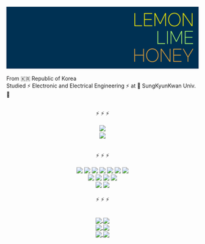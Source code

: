 [![lemon-lime-honey](/image/header.png)](https://github.com/lemon-lime-honey)

From :kr: Republic of Korea<br>
Studied :zap: Electronic and Electrical Engineering :zap: at :school: SungKyunKwan Univ. :school:

<div align="center">
  <br>
  &#9889; &#9889; &#9889;
  <br><br>
</div>

<div align="center">
  <img src="https://github-readme-streak-stats.herokuapp.com?user=lemon-lime-honey&hide_border=true&date_format=%5BY.%5Dn.j&background=003153&stroke=AEFF6E&ring=AEFF6Efire=EBA937&currStreakNum=AEFF6E&sideNums=AEFF6E&currStreakLabel=FFF700&sideLabels=FFF700&dates=FFF700">
  <br>
  <img src="http://mazassumnida.wtf/api/generate_badge?boj=artemisia8">
</div>

<p align="center">
    <br>
    <span>&#9889; &#9889; &#9889;</span>
    <br><br>
    <a href="https://www.arduino.cc/"><img src="https://img.shields.io/badge/Arduino-fff700?style=flat-square&logo=arduino&logoColor=00979d"></a>
    <a href="https://getbootstrap.com/"><img src="https://img.shields.io/badge/Bootstrap-fff700?style=flat-square&logo=bootstrap&logoColor=7952B3"></a>
    <a href="https://www.cprogramming.com/"><img src="https://img.shields.io/badge/C-fff700?style=flat-square&logo=c&logoColor=1572B6"></a>
    <a href="https://www.w3.org/TR/CSS/"><img src="https://img.shields.io/badge/CSS-fff700?style=flat-square&logo=css3&logoColor=1572B6"></a>
    <a href="https://docs.djangoproject.com/"><img src="https://img.shields.io/badge/Django-fff700?style=flat-square&logo=django&logoColor=092E20"></a>
    <a href="https://git-scm.com/"><img src="https://img.shields.io/badge/Git-fff700?style=flat-square&logo=git&logoColor=f05032"></a>
    <a href="https://www.w3.org/"><img src="https://img.shields.io/badge/HTML-fff700?style=flat-square&logo=html5&logoColor=E34F26"></a>
    <br>
    <a href="https://www.ecma-international.org/publications-and-standards/standards/ecma-262/"><img src="https://img.shields.io/badge/JavaScript-aeff6e?style=flat-square&logo=javascript&logoColor=F7DF1E"></a>
    <a href="https://www.latex-project.org/"><img src="https://img.shields.io/badge/LaTeX-aeff6e?style=flat-square&logo=latex&logoColor=008080"></a>
    <a href="https://daringfireball.net/projects/markdown/"><img src="https://img.shields.io/badge/Markdown-aeff6e?style=flat-square&logo=markdown&logoColor=000000"></a>
    <a href="https://www.mysql.com/"><img src="https://img.shields.io/badge/MySQL-aeff6e?style=flat-square&logo=mysql&logoColor=4479A1"></a>
    <br>
    <a href="https://www.python.org"><img src="https://img.shields.io/badge/Python-eba937?style=flat-square&logo=python&logoColor=3776ab"></a>
    <a href="https://www.raspberrypi.org"><img src="https://img.shields.io/badge/Raspberry%20Pi-eba937?style=flat-square&logo=raspberrypi&logoColor=A22846"></a>
    <br><br>
    <span>&#9889; &#9889; &#9889;</span>
    <br><br>
</p>

<div align="center">
    <a href="https://github.com/lemon-lime-honey/TravelDog">
    <img align="center" src="https://github-readme-stats.vercel.app/api/pin/?username=lemon-lime-honey&repo=TravelDog" />
    </a>
    <a href="https://github.com/lemon-lime-honey/keyboard_warrior">
    <img align="center" src="https://github-readme-stats.vercel.app/api/pin/?username=lemon-lime-honey&repo=keyboard_warrior" />
    </a>
    <br>
    <a href="https://github.com/lemon-lime-honey/recipes-share-site">
    <img align="center" src="https://github-readme-stats.vercel.app/api/pin/?username=lemon-lime-honey&repo=recipes-share-site" />
    </a>
    <a href="https://github.com/lemon-lime-honey/recipe-remake">
    <img align="center" src="https://github-readme-stats.vercel.app/api/pin/?username=lemon-lime-honey&repo=recipe-remake" />
    </a>
    <br>
    <a href="https://github.com/lemon-lime-honey/flask-practice">
    <img align="center" src="https://github-readme-stats.vercel.app/api/pin/?username=lemon-lime-honey&repo=flask-practice" />
    </a>
    <a href="https://github.com/lemon-lime-honey/TIL">
    <img align="center" src="https://github-readme-stats.vercel.app/api/pin/?username=lemon-lime-honey&repo=TIL" />
    </a>
</div>